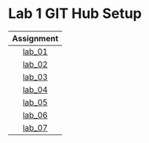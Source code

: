 # Lab 1 GIT Hub Setup

|Assignment |
|:------:|
|[lab_01](lab_01/GITHubSetup)|
|[lab_02](lab_02/README.md)|
|[lab_03](lab_03/README.md)|
|[lab_04](lab_04/README.md)|
|[lab_05](lab_05/README.md)|
|[lab_06](lab_06/README.md)|
|[lab_07](lab_07/README.md)|
